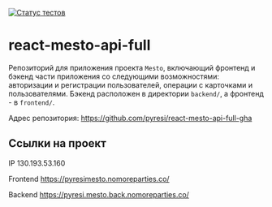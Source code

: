 [![Статус тестов](../../actions/workflows/tests.yml/badge.svg)](../../actions/workflows/tests.yml)

# react-mesto-api-full

Репозиторий для приложения проекта `Mesto`, включающий фронтенд и бэкенд части приложения со следующими возможностями: авторизации и регистрации пользователей, операции с карточками и пользователями. Бэкенд расположен в директории `backend/`, а фронтенд - в `frontend/`.

Адрес репозитория: https://github.com/pyresi/react-mesto-api-full-gha

## Ссылки на проект

IP 130.193.53.160

Frontend https://pyresimesto.nomoreparties.co/

Backend https://pyresi.mesto.back.nomoreparties.co/
